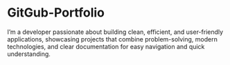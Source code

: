 # GitGub-Portfolio
I’m a developer passionate about building clean, efficient, and user-friendly applications, showcasing projects that combine problem-solving, modern technologies, and clear documentation for easy navigation and quick understanding.
